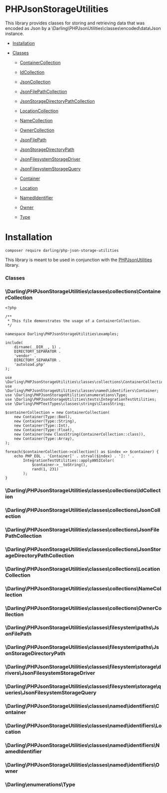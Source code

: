 # PHPJsonStorageUtilities

This library provides classes for storing and
retrieving data that was encoded as Json by a
\Darling\PHPJsonUtilities\classes\encoded\data\Json
instance.

- [Installation](#installation)

- [Classes](#classes)

  - [ContainerCollection](#darlingphpjsonstorageutilitiesclassescollectionscontainercollection)

  - [IdCollection](#darlingphpjsonstorageutilitiesclassescollectionsidcollection)

  - [JsonCollection](#darlingphpjsonstorageutilitiesclassescollectionsjsoncollection)

  - [JsonFilePathCollection](#darlingphpjsonstorageutilitiesclassescollectionsjsonfilepathcollection)

  - [JsonStorageDirectoryPathCollection](#darlingphpjsonstorageutilitiesclassescollectionsjsonstoragedirectorypathcollection)

  - [LocationCollection](#darlingphpjsonstorageutilitiesclassescollectionslocationcollection)

  - [NameCollection](#darlingphpjsonstorageutilitiesclassescollectionsnamecollection)

  - [OwnerCollection](#darlingphpjsonstorageutilitiesclassescollectionsownercollection)

  - [JsonFilePath](#darlingphpjsonstorageutilitiesclassesfilesystempathsjsonfilepath)

  - [JsonStorageDirectoryPath](#darlingphpjsonstorageutilitiesclassesfilesystempathsjsonstoragedirectorypath)

  - [JsonFilesystemStorageDriver](#darlingphpjsonstorageutilitiesclassesfilesystemstoragedriversjsonfilesystemstoragedriver)

  - [JsonFilesystemStorageQuery](#darlingphpjsonstorageutilitiesclassesfilesystemstoragequeriesjsonfilesystemstoragequery)

  - [Container](#darlingphpjsonstorageutilitiesclassesnamedidentifierscontainer)

  - [Location](#darlingphpjsonstorageutilitiesclassesnamedidentifierslocation)

  - [NamedIdentifier](#darlingphpjsonstorageutilitiesclassesnamedidentifiersnamedidentifier)

  - [Owner](#darlingphpjsonstorageutilitiesclassesnamedidentifiersowner)

  - [Type](#darlingenumerationstype)


# Installation

```
composer require darling/php-json-storage-utilities
```
This library is meant to be used in conjunction with the
[PHPJsonUtilities](https://github.com/sevidmusic/PHPJsonUtilities)
library.

### Classes

### \Darling\PHPJsonStorageUtilities\classes\collections\ContainerCollection

```
<?php

/**
 * This file demonstrates the usage of a ContainerCollection.
 */

namespace Darling\PHPJsonStorageUtilities\examples;

include(
    dirname(__DIR__, 1) .
    DIRECTORY_SEPARATOR .
    'vendor' .
    DIRECTORY_SEPARATOR .
    'autoload.php'
);

use \Darling\PHPJsonStorageUtilities\classes\collections\ContainerCollection;
use \Darling\PHPJsonStorageUtilities\classes\named\identifiers\Container;
use \Darling\PHPJsonStorageUtilities\enumerations\Type;
use \Darling\PHPJsonStorageUtilities\tests\IntegrationTestUtilities;
use \Darling\PHPTextTypes\classes\strings\ClassString;

$containerCollection = new ContainerCollection(
    new Container(Type::Bool),
    new Container(Type::String),
    new Container(Type::Int),
    new Container(Type::Float),
    new Container(new ClassString(ContainerCollection::class)),
    new Container(Type::Array),
);

foreach($containerCollection->collection() as $index => $container) {
    echo PHP_EOL . 'Container[' . strval($index) . ']: ' .
        IntegrationTestUtilities::applyANSIColor(
            $container->__toString(),
            rand(1, 231)
        );
}

```

### \Darling\PHPJsonStorageUtilities\classes\collections\IdCollection
### \Darling\PHPJsonStorageUtilities\classes\collections\JsonCollection
### \Darling\PHPJsonStorageUtilities\classes\collections\JsonFilePathCollection
### \Darling\PHPJsonStorageUtilities\classes\collections\JsonStorageDirectoryPathCollection
### \Darling\PHPJsonStorageUtilities\classes\collections\LocationCollection
### \Darling\PHPJsonStorageUtilities\classes\collections\NameCollection
### \Darling\PHPJsonStorageUtilities\classes\collections\OwnerCollection
### \Darling\PHPJsonStorageUtilities\classes\filesystem\paths\JsonFilePath
### \Darling\PHPJsonStorageUtilities\classes\filesystem\paths\JsonStorageDirectoryPath
### \Darling\PHPJsonStorageUtilities\classes\filesystem\storage\drivers\JsonFilesystemStorageDriver
### \Darling\PHPJsonStorageUtilities\classes\filesystem\storage\queries\JsonFilesystemStorageQuery
### \Darling\PHPJsonStorageUtilities\classes\named\identifiers\Container
### \Darling\PHPJsonStorageUtilities\classes\named\identifiers\Location
### \Darling\PHPJsonStorageUtilities\classes\named\identifiers\NamedIdentifier
### \Darling\PHPJsonStorageUtilities\classes\named\identifiers\Owner
### \Darling\enumerations\Type

